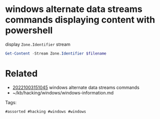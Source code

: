# windows alternate data streams commands displaying content with powershell
display `Zone.Identifier` stream
```powershell
Get-Content -Stream Zone.Identifier $filename
```

# Related

- [20221003151045](/zet/20221003151045/README.md) windows alternate data streams commands
- ~/kb/hacking/windows/windows-information.md

Tags:

    #assorted #hacking #windows #windows
